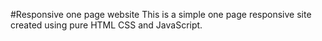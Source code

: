 #Responsive one page website
This is a simple one page responsive site created using pure HTML CSS and JavaScript.